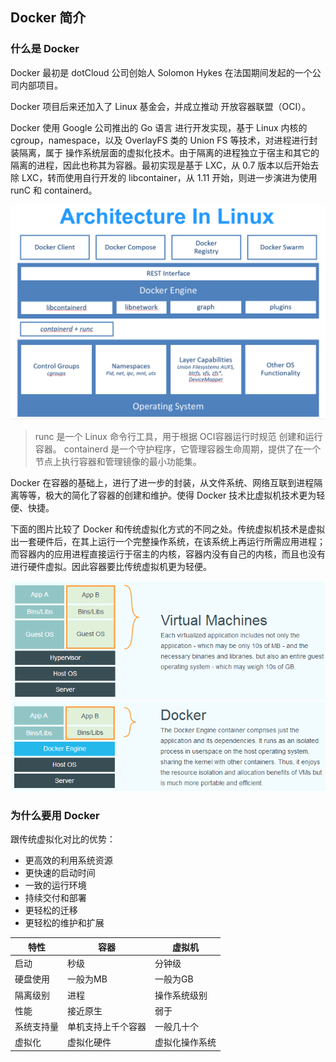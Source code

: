 ## Docker 简介

### 什么是 Docker

Docker 最初是 dotCloud 公司创始人 Solomon Hykes 在法国期间发起的一个公司内部项目。


Docker 项目后来还加入了 Linux 基金会，并成立推动 开放容器联盟（OCI）。


Docker 使用 Google 公司推出的 Go 语言 进行开发实现，基于 Linux 内核的 cgroup，namespace，以及 OverlayFS 类的 Union FS 等技术，对进程进行封装隔离，属于 操作系统层面的虚拟化技术。由于隔离的进程独立于宿主和其它的隔离的进程，因此也称其为容器。最初实现是基于 LXC，从 0.7 版本以后开始去除 LXC，转而使用自行开发的 libcontainer，从 1.11 开始，则进一步演进为使用 runC 和 containerd。

![docker架构](./image/docker-on-linux.png)

> runc 是一个 Linux 命令行工具，用于根据 OCI容器运行时规范 创建和运行容器。
> containerd 是一个守护程序，它管理容器生命周期，提供了在一个节点上执行容器和管理镜像的最小功能集。

Docker 在容器的基础上，进行了进一步的封装，从文件系统、网络互联到进程隔离等等，极大的简化了容器的创建和维护。使得 Docker 技术比虚拟机技术更为轻便、快捷。

下面的图片比较了 Docker 和传统虚拟化方式的不同之处。传统虚拟机技术是虚拟出一套硬件后，在其上运行一个完整操作系统，在该系统上再运行所需应用进程；而容器内的应用进程直接运行于宿主的内核，容器内没有自己的内核，而且也没有进行硬件虚拟。因此容器要比传统虚拟机更为轻便。

![传统虚拟化](./image/virtualization.png)
![Docker](./image/docker.png)

### 为什么要用 Docker

跟传统虚拟化对比的优势：

+ 更高效的利用系统资源
+ 更快速的启动时间
+ 一致的运行环境
+ 持续交付和部署
+ 更轻松的迁移
+ 更轻松的维护和扩展

|特性|容器|虚拟机|
|---|---|---|
|启动|秒级|分钟级|
|硬盘使用|一般为MB|一般为GB|
|隔离级别|进程|操作系统级别|
|性能|接近原生|弱于|
|系统支持量|单机支持上千个容器|一般几十个|
|虚拟化|虚拟化硬件|虚拟化操作系统|





